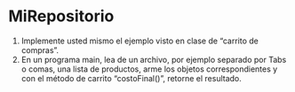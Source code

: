 # MiRepositorio
1. Implemente usted mismo el ejemplo visto en clase de “carrito de compras”.
2. En un programa main, lea de un archivo, por ejemplo separado por Tabs o comas, una lista de productos, arme los objetos correspondientes y con el método de carrito
“costoFinal()”, retorne el resultado.
